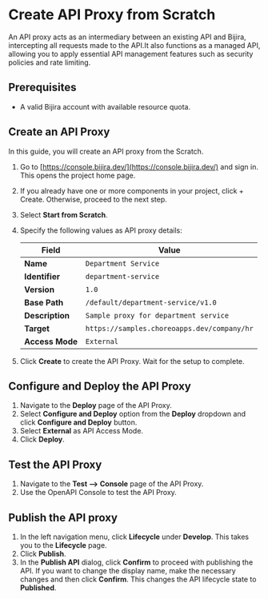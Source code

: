 # Create API Proxy from Scratch

An API proxy acts as an intermediary between an existing API and Bijira, intercepting all requests made to the API.It also functions as a managed API, allowing you to apply essential API management features such as security policies and rate limiting.

## Prerequisites

- A valid Bijira account with available resource quota.

## Create an API Proxy

In this guide, you will create an API proxy from the Scratch.

1. Go to [https://console.bijira.dev/](https://console.bijira.dev/) and sign in. This opens the project home page.
2. If you already have one or more components in your project, click + Create. Otherwise, proceed to the next step.
3. Select **Start from Scratch**.
4. Specify the following values as API proxy details:

    | **Field**       | **Value**                                  |
    |-----------------|--------------------------------------------|
    | **Name**     | `Department Service`                          |
    | **Identifier**     | `department-service`                    |
    | **Version**     | `1.0`                                      |
    | **Base Path**     | `/default/department-service/v1.0`       |
    | **Description**      | `Sample proxy for department service` |
    | **Target**      | `https://samples.choreoapps.dev/company/hr` |
    | **Access Mode**      | `External` |

5. Click **Create** to create the API Proxy. Wait for the setup to complete.

## Configure and Deploy the API Proxy

1. Navigate to the **Deploy** page of the API Proxy.
2. Select **Configure and Deploy** option from the **Deploy** dropdown and click **Configure and Deploy** button.
3. Select **External** as API Access Mode.
4. Click **Deploy**.

## Test the API Proxy

1. Navigate to the **Test --> Console** page of the API Proxy.
2. Use the OpenAPI Console to test the API Proxy.

## Publish the API proxy

1. In the left navigation menu, click **Lifecycle** under **Develop**. This takes you to the **Lifecycle** page.
2. Click **Publish**.
3. In the **Publish API** dialog, click **Confirm** to proceed with publishing the API. If you want to change the display name, make the necessary changes and then click **Confirm**. This changes the API lifecycle state to **Published**.
